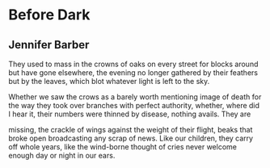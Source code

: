 # Before Dark
## Jennifer Barber
They used to mass
in the crowns of oaks
on every street for blocks around
but have gone elsewhere,
the evening no longer
gathered by their feathers
but by the leaves, which blot
whatever light is left to the sky.

Whether we saw the crows
as a barely worth mentioning
image of death for the way
they took over branches
with perfect authority,
whether, where did I hear it, their
numbers were thinned by disease,
nothing avails. They are

missing, the crackle of wings
against the weight of their flight,
beaks that broke open
broadcasting any scrap of news.
Like our children, they carry off
whole years, like the wind-borne thought
of cries never welcome enough
day or night in our ears.